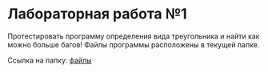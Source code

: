 # Лабораторная работа №1

Протестировать программу определения вида треугольника и найти как можно больше багов! Файлы программы расположены в текущей папке. 

Ссылка на папку: [файлы](files)

